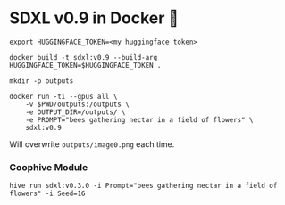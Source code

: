 # SDXL v0.9 in Docker 🐋

```
export HUGGINGFACE_TOKEN=<my huggingface token>
```

```
docker build -t sdxl:v0.9 --build-arg HUGGINGFACE_TOKEN=$HUGGINGFACE_TOKEN .
```

```
mkdir -p outputs
```

```
docker run -ti --gpus all \
    -v $PWD/outputs:/outputs \
    -e OUTPUT_DIR=/outputs/ \
    -e PROMPT="bees gathering nectar in a field of flowers" \
    sdxl:v0.9
```

Will overwrite `outputs/image0.png` each time.

### Coophive Module

```
hive run sdxl:v0.3.0 -i Prompt="bees gathering nectar in a field of flowers" -i Seed=16
```
